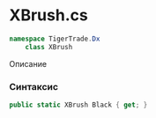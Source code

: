 
# XBrush.cs
```csharp
namespace TigerTrade.Dx  
    class XBrush
```

Описание

### Синтаксис
```csharp
public static XBrush Black { get; }
```
